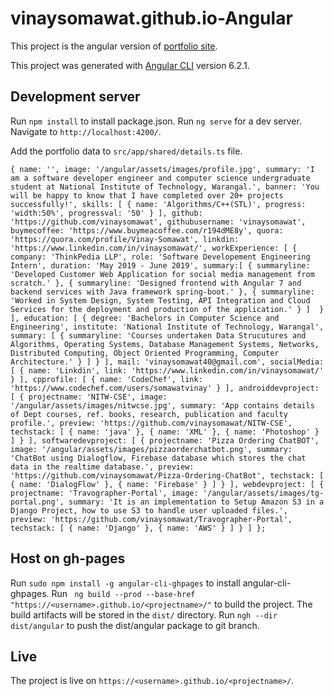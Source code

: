 # vinaysomawat.github.io-Angular

This project is the angular version of [portfolio site](https://vinaysomawat.github.io).

This project was generated with [Angular CLI](https://github.com/angular/angular-cli) version 6.2.1.

## Development server

Run `npm install` to install package.json.
Run `ng serve` for a dev server. 
Navigate to `http://localhost:4200/`. 

Add the portfolio data to `src/app/shared/details.ts` file.

`
{
        name: '',
        image: '/angular/assets/images/profile.jpg',
        summary: 'I am a software developer engineer and computer science undergraduate student at National Institute of Technology, Warangal.',
        banner: 'You will be happy to know that I have completed over 20+ projects successfully!',
        skills: [
            {
                name: 'Algorithms/C++(STL)',
                progress: 'width:50%',
                progressval: '50'
            }
        ],
        github: 'https://github.com/vinaysomawat',
        githubusername: 'vinaysomawat',
        buymecoffee: 'https://www.buymeacoffee.com/r194dME8y',
        quora: 'https://quora.com/profile/Vinay-Somawat',
        linkdin: 'https://www.linkedin.com/in/vinaysomawat/',
        workExperience: [
            {
                company: 'ThinkPedia LLP',
                role: 'Software Developement Engineering Intern',
                duration: 'May 2019 - June 2019',
                summary:[
                    {
                        summaryline: 'Developed Customer Web Application for social media management from scratch.'
                    },
                    {
                        summaryline: 'Designed frontend with Angular 7 and backend services with Java framework spring-boot.'
                    },
                    {
                        summaryline: 'Worked in System Design, System Testing, API Integration and Cloud Services for the deployment and production of the application.'
                    }
                ] 
            }
        ],
        education: [
            {
                degree: 'Bachelors in Computer Science and Engineering',
                institute: 'National Institute of Technology, Warangal',
                summary: [
                    {
                        summaryline: 'Courses undertaken Data Strucutures and Algorithms, Operating Systems, Database Management Systems, Networks, Distributed Computing, Object Oriented Programming, Computer Architecture.'
                    }
                ]
            }
        ],
        mail: 'vinaysomawat40@gmail.com',
        socialMedia: [
            {
                name: 'Linkdin',
                link: 'https://www.linkedin.com/in/vinaysomawat/'
            }
        ],
        cpprofile: [
            {
                name: 'CodeChef',
                link: 'https://www.codechef.com/users/somawatvinay'
            }
        ],
        androiddevproject: [
            {
                projectname: 'NITW-CSE',
                image: '/angular/assets/images/nitwcse.jpg',
                summary: 'App contains details of Dept courses, ref. books, research, publication and faculty profile.',
                preview: 'https://github.com/vinaysomawat/NITW-CSE',
                techstack: [
                    {
                        name: 'java'
                    },
                    {
                        name: 'XML'
                    },
                    {
                        name: 'Photoshop'
                    }
                ]
            }
        ],
        softwaredevproject: [
            {
                projectname: 'Pizza Ordering ChatBOT',
                image: '/angular/assets/images/pizzaorderchatbot.png',
                summary: 'ChatBot using Dialogflow, Firebase database which stores the chat data in the realtime database.',
                preview: 'https://github.com/vinaysomawat/Pizza-Ordering-ChatBot',
                techstack: [
                    {
                        name: 'DialogFlow'
                    },
                    {
                        name: 'Firebase'
                    }
                ]
            }
        ],
        webdevproject: [
            {
                projectname: 'Travographer-Portal',
                image: '/angular/assets/images/tg-portal.png',
                summary: 'It is an implementation to Setup Amazon S3 in a Django Project, how to use S3 to handle user uploaded files.',
                preview: 'https://github.com/vinaysomawat/Travographer-Portal',
                techstack: [
                    {
                        name: 'Django'
                    },
                    {
                        name: 'AWS'
                    }
                ]
            }
        ]
    };
`

## Host on gh-pages

Run `sudo npm install -g angular-cli-ghpages` to install angular-cli-ghpages.
Run ` ng build --prod --base-href "https://<username>.github.io/<projectname>/"` to build the project. The build artifacts will be stored in the `dist/` directory.
Run `ngh --dir dist/angular` to push the dist/angular package to git branch.

## Live

The project is live on `https://<username>.github.io/<projectname>/`.

